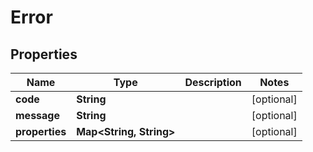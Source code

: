 
# Error

## Properties
Name | Type | Description | Notes
------------ | ------------- | ------------- | -------------
**code** | **String** |  |  [optional]
**message** | **String** |  |  [optional]
**properties** | **Map&lt;String, String&gt;** |  |  [optional]



